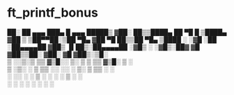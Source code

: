 # ft_printf_bonus

 ██░ ██  ▄▄▄       ███▄    █  ▄▄▄        █████▒
▓██░ ██▒▒████▄     ██ ▀█   █ ▒████▄    ▓██   ▒ 
▒██▀▀██░▒██  ▀█▄  ▓██  ▀█ ██▒▒██  ▀█▄  ▒████ ░ 
░▓█ ░██ ░██▄▄▄▄██ ▓██▒  ▐▌██▒░██▄▄▄▄██ ░▓█▒  ░ 
░▓█▒░██▓ ▓█   ▓██▒▒██░   ▓██░ ▓█   ▓██▒░▒█░    
 ▒ ░░▒░▒ ▒▒   ▓▒█░░ ▒░   ▒ ▒  ▒▒   ▓▒█░ ▒ ░    
 ▒ ░▒░ ░  ▒   ▒▒ ░░ ░░   ░ ▒░  ▒   ▒▒ ░ ░      
 ░  ░░ ░  ░   ▒      ░   ░ ░   ░   ▒    ░ ░    
 ░  ░  ░      ░  ░         ░       ░  ░        
                                               

